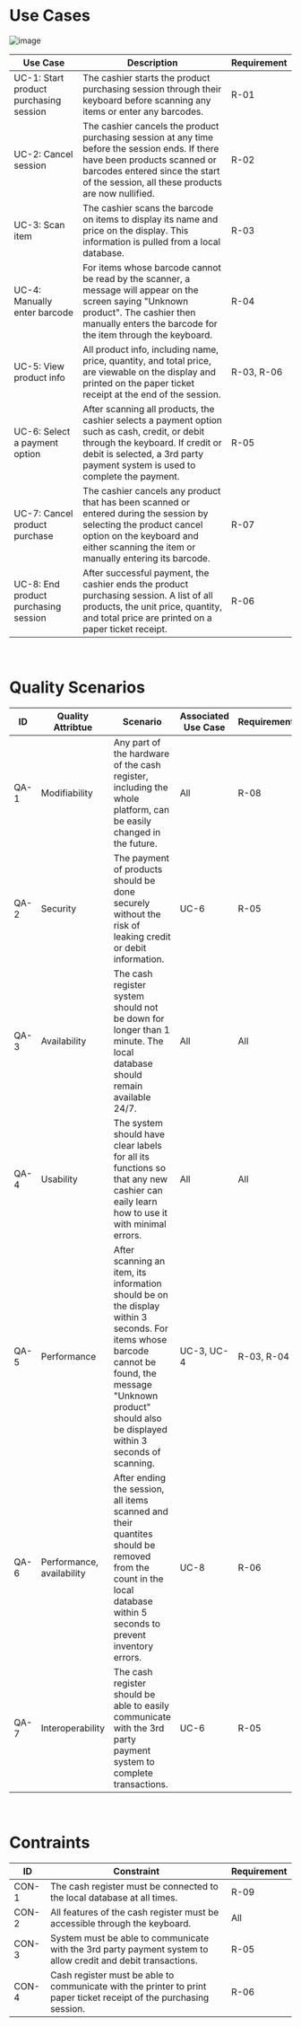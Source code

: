 # Use Cases
![image](https://user-images.githubusercontent.com/95394109/198855958-32ce54ab-1321-4837-8ae5-074abd718068.png)


| Use Case | Description | Requirement |
| -------- | ----------- | ----------- |
| UC-1: Start product purchasing session | The cashier starts the product purchasing session through their keyboard before scanning any items or enter any barcodes. | R-01 |
| UC-2: Cancel session | The cashier cancels the product purchasing session at any time before the session ends. If there have been products scanned or barcodes entered since the start of the session, all these products are now nullified. | R-02 |
| UC-3: Scan item | The cashier scans the barcode on items to display its name and price on the display. This information is pulled from a local database. | R-03 |
| UC-4: Manually enter barcode | For items whose barcode cannot be read by the scanner, a message will appear on the screen saying "Unknown product". The cashier then manually enters the barcode for the item through the keyboard. | R-04 |
| UC-5: View product info | All product info, including name, price, quantity, and total price, are viewable on the display and printed on the paper ticket receipt at the end of the session. | R-03, R-06 |
| UC-6: Select a payment option | After scanning all products, the cashier selects a payment option such as cash, credit, or debit through the keyboard. If credit or debit is selected, a 3rd party payment system is used to complete the payment. | R-05 |
| UC-7: Cancel product purchase | The cashier cancels any product that has been scanned or entered during the session by selecting the product cancel option on the keyboard and either scanning the item or manually entering its barcode. | R-07 |
| UC-8: End product purchasing session | After successful payment, the cashier ends the product purchasing session. A list of all products, the unit price, quantity, and total price are printed on a paper ticket receipt. | R-06 |
<br>

# Quality Scenarios
| ID | Quality Attribtue | Scenario | Associated Use Case | Requirement |
| -- | ----------------- | -------- | -------- | -------- |
| QA-1 | Modifiability | Any part of the hardware of the cash register, including the whole platform, can be easily changed in the future. | All | R-08 |
| QA-2 | Security | The payment of products should be done securely without the risk of leaking credit or debit information. | UC-6 | R-05 |
| QA-3 | Availability | The cash register system should not be down for longer than 1 minute. The local database should remain available 24/7. | All | All |
| QA-4 | Usability | The system should have clear labels for all its functions so that any new cashier can eaily learn how to use it with minimal errors. | All | All |
| QA-5 | Performance | After scanning an item, its information should be on the display within 3 seconds. For items whose barcode cannot be found, the message "Unknown product" should also be displayed within 3 seconds of scanning. | UC-3, UC-4 | R-03, R-04 |
| QA-6 | Performance, availability | After ending the session, all items scanned and their quantites should be removed from the count in the local database within 5 seconds to prevent inventory errors. | UC-8 | R-06 |
| QA-7 | Interoperability | The cash register should be able to easily communicate with the 3rd party payment system to complete transactions. | UC-6 | R-05 |
<br>

# Contraints
| ID | Constraint | Requirement |
| -------- | ----------- | ----------- |
| CON-1 | The cash register must be connected to the local database at all times. | R-09 |
| CON-2 | All features of the cash register must be accessible through the keyboard. | All |
| CON-3 | System must be able to communicate with the 3rd party payment system to allow credit and debit transactions. | R-05 |
| CON-4 | Cash register must be able to communicate with the printer to print paper ticket receipt of the purchasing session. | R-06 |

